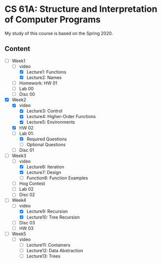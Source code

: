 # CS 61A: Structure and Interpretation of Computer Programs



My study of this course is based on the Spring 2020.



## Content

- [ ] Week1
  - [ ] video
    - [x] Lecture1: Functions
    - [x] Lecture2: Names
  - [ ] Homework: HW 01
  - [ ] Lab 00
  - [ ] Disc 00
- [x] Week2
  - [x] video
    - [x] Lecture3: Control
    - [x] Lecture4: Higher-Order Functions
    - [x] Lecture5: Environments
  - [x] HW 02
  - [ ] Lab 01:
    - [x] Required Questions
    - [ ] Optional Questions
  - [ ] Disc 01
- [ ] Week3
  - [ ] video
    - [x] Lecture6: Iteration
    - [x] Lecture7: Design
    - [ ] Function8: Function Examples
  - [ ] Hog Contest
  - [ ] Lab 02
  - [ ] Disc 02
- [ ] Week4
  - [ ] video
    - [x] Lecture9: Recursion
    - [x] Lecture10: Tree Recursion
  - [ ] Disc 03
  - [ ] HW 03
- [ ] Week5
  - [ ] video
    - [ ] Lecture11: Containers
    - [ ] Lecture12: Data Abstraction
    - [ ] Lecture13: Trees